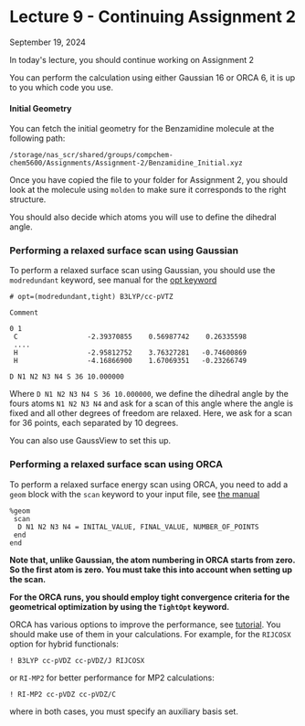 # Lecture 9 - Continuing Assignment 2

September 19, 2024 

In today's lecture, you should continue working on Assignment 2 

You can perform the calculation using either Gaussian 16 or ORCA 6, it is up to you which code you use. 

#### Initial Geometry
You can fetch the initial geometry for the Benzamidine molecule at the following path:
```
/storage/nas_scr/shared/groups/compchem-chem5600/Assignments/Assignment-2/Benzamidine_Initial.xyz
```
Once you have copied the file to your folder for Assignment 2, you should look at the molecule using `molden` to make sure it corresponds to the right structure. 

You should also decide which atoms you will use to define the dihedral angle. 

### Performing a relaxed surface scan using Gaussian 

To perform a relaxed surface scan using Gaussian, you should use the `modredundant` keyword, see manual for the [opt keyword](https://gaussian.com/opt/)

```
# opt=(modredundant,tight) B3LYP/cc-pVTZ 

Comment 

0 1
 C                 -2.39370855    0.56987742    0.26335598
 ....
 H                 -2.95812752    3.76327281   -0.74600869
 H                 -4.16866900    1.67069351   -0.23266749

D N1 N2 N3 N4 S 36 10.000000

```
Where `D N1 N2 N3 N4 S 36 10.000000`, we define the dihedral angle by the fours atoms `N1 N2 N3 N4` and ask for a scan of this angle where the angle is fixed and all other degrees of freedom are relaxed. Here, we ask for a scan for 36 points, each separated by 10 degrees. 

You can also use GaussView to set this up. 

### Performing a relaxed surface scan using ORCA  

To perform a relaxed surface energy scan using ORCA, you need to add a `geom` block with the `scan` keyword to your input file, see [the manual](https://www.faccts.de/docs/orca/6.0/manual/contents/typical/optimizations.html#relaxed-surface-scans)

```
%geom
 scan
  D N1 N2 N3 N4 = INITAL_VALUE, FINAL_VALUE, NUMBER_OF_POINTS
 end
end
```

**Note that, unlike Gaussian, the atom numbering in ORCA starts from zero. So the first atom is zero. You must take this into account when setting up the scan.**

**For the ORCA runs, you should employ tight convergence criteria for the geometrical optimization by using the `TightOpt` keyword.**

ORCA has various options to improve the performance, see [tutorial](https://www.faccts.de/docs/orca/6.0/tutorials/prop/single_point.html). You should make use of them in your calculations. For example, for the `RIJCOSX` option for hybrid functionals:
```
! B3LYP cc-pVDZ cc-pVDZ/J RIJCOSX
```
or `RI-MP2` for better performance for MP2 calculations:
```
! RI-MP2 cc-pVDZ cc-pVDZ/C
```
where in both cases, you must specify an auxiliary  basis set. 








